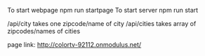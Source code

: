 
To start webpage
 npm run startpage
To start server
 npm run start

/api/city takes one zipcode/name of city 
/api/cities takes array of zipcodes/names of cities

page link: http://colortv-92112.onmodulus.net/
